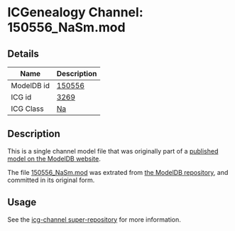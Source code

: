# ICGenealogy Channel: 150556\_NaSm.mod

## Details

Name | Description
---- | -----------
ModelDB id | [150556](http://senselab.med.yale.edu/ModelDB/ShowModel.cshtml?model=150556)
ICG id | [3269](http://icg.neurotheory.ox.ac.uk/channels/2/3269)
ICG Class | [Na](http://icg.neurotheory.ox.ac.uk/channels/2)

## Description

This is a single channel model file that was originally part of a [published model on the ModelDB website](http://senselab.med.yale.edu/mModelDB/ShowModel.cshtml?model=150556).

The file [150556\_NaSm.mod](150556_NaSm.mod) was extrated from [the ModelDB repository](http://senselab.med.yale.edu/ModelDB/ShowModel.cshtml?model=150556), and committed in its original form.

## Usage

See the [icg-channel super-repository](https://github.com/icgenealogy/icg-channels) for more information.
